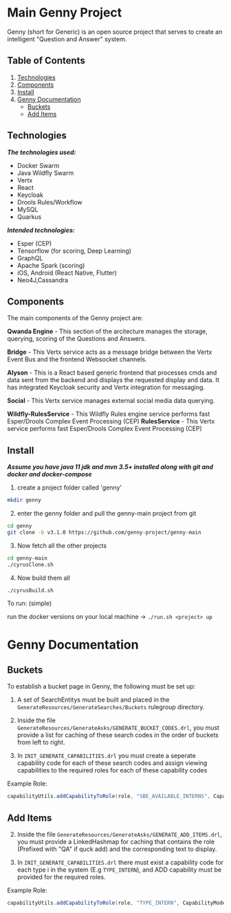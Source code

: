 # Main Genny Project
Genny (short for Generic) is an open source project that serves to create an intelligent "Question and Answer" system.

## Table of Contents
1. [Technologies](#technologies)
2. [Components](#components)
3. [Install](#install)
4. [Genny Documentation](#genny-documentation)
    - [Buckets](#buckets)
    - [Add Items](#add-items)

## Technologies

***The technologies used:***
- Docker Swarm
- Java Wildfly Swarm
- Vertx
- React
- Keycloak
- Drools Rules/Workflow
- MySQL
- Quarkus

***Intended technologies:***
- Esper (CEP)
- Tensorflow (for scoring, Deep Learning)
- GraphQL
- Apache Spark (scoring)
- iOS, Android (React Native, Flutter)
- Neo4J,Cassandra



## Components

The main components of the Genny project are:

**Qwanda Engine** - This section of the arcitecture manages the storage, querying, scoring of the Questions and Answers.

**Bridge** - This Vertx service acts as a message bridge between the Vertx Event Bus and the frontend Websocket channels.

**Alyson** - This is a React based generic frontend that processes cmds and data sent from the backend and displays the requested display and data. It has integrated Keycloak security and Vertx integration for messaging. 

**Social** - This Vertx service manages external social media data querying.

**Wildfly-RulesService** - This Wildfly Rules engine service performs fast Esper/Drools Complex Event Processing (CEP)
**RulesService** - This Vertx service performs fast Esper/Drools Complex Event Processing (CEP)

## Install

***Assume you have java 11 jdk and mvn 3.5+ installed along with git and docker and docker-compose***

1. create a project folder called 'genny'
```sh
mkdir genny
```

2. enter the genny folder and pull the genny-main project from git
```sh
cd genny
git clone -b v3.1.0 https://github.com/genny-project/genny-main
```

3. Now fetch all the other projects
```sh
cd genny-main
./cyrusClone.sh
```
4. Now build them all
```sh
./cyrusBuild.sh
```


To run: (simple)

run the docker versions on your local machine -> `./run.sh <project> up`


# Genny Documentation
  
## Buckets
  
To establish a bucket page in Genny, the following must be set up:
  
1. A set of SearchEntitys must be built and placed in the `GenerateResources/GenerateSearches/Buckets` rulegroup directory.
  
2. Inside the file `GenerateResources/GenerateAsks/GENERATE_BUCKET_CODES.drl`, you must provide a list for caching of these search codes in the order of buckets from left to right.
  
3. In `INIT_GENERATE_CAPABILITIES.drl` you must create a seperate capability code for each of these search codes and assign viewing capabilities to the required roles for each of these capability codes
  
Example Role:
```java
capabilityUtils.addCapabilityToRole(role, "SBE_AVAILABLE_INTERNS", CapabilityMode.VIEW);
```
  
## Add Items
  
2. Inside the file `GenerateResources/GenerateAsks/GENERATE_ADD_ITEMS.drl`, you must provide a LinkedHashmap for caching that contains the role (Prefixed with "QA" if quck add) and the corresponding text to display.
  
3. In `INIT_GENERATE_CAPABILITIES.drl` there must exist a capability code for each type i in the system (E.g `TYPE_INTERN`), and ADD capability must be provided for  the required roles.
  
Example Role:
```java
capabilityUtils.addCapabilityToRole(role, "TYPE_INTERN", CapabilityMode.ADD);
```
